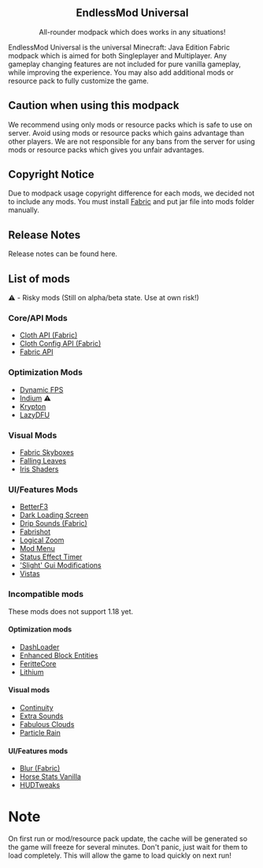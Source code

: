 <h2 align="center">EndlessMod Universal</h2>
<p align="center">
    All-rounder modpack which does works in any situations!
</p>

EndlessMod Universal is the universal Minecraft: Java Edition Fabric modpack which is aimed for both Singleplayer and Multiplayer. Any gameplay changing features are not included for pure vanilla gameplay, while improving the experience. You may also add additional mods or resource pack to fully customize the game.

## Caution when using this modpack ##
We recommend using only mods or resource packs which is safe to use on server. Avoid using mods or resource packs which gains advantage than other players. We are not responsible for any bans from the server for using mods or resource packs which gives you unfair advantages.

## Copyright Notice ##
Due to modpack usage copyright difference for each mods, we decided not to include any mods. You must install [Fabric](https://fabricmc.net/use) and put jar file into mods folder manually.

## Release Notes ##
Release notes can be found here.

## List of mods ##
⚠️ - Risky mods (Still on alpha/beta state. Use at own risk!)
### Core/API Mods
- [Cloth API (Fabric)](https://www.curseforge.com/minecraft/mc-mods/cloth-api)
- [Cloth Config API (Fabric)](https://www.curseforge.com/minecraft/mc-mods/cloth-config)
- [Fabric API](https://www.modrinth.com/mod/fabric-api)

### Optimization Mods
- [Dynamic FPS](https://www.modrinth.com/mod/dynamic-fps)
- [Indium](https://www.modrinth.com/mod/indium) ⚠️
- [Krypton](https://www.modrinth.com/mod/krypton)
- [LazyDFU](https://www.modrinth.com/mod/lazydfu)

### Visual Mods
- [Fabric Skyboxes](https://modrinth.com/mod/fabricskyboxes)
- [Falling Leaves](https://www.modrinth.com/mod/fallingleaves)
- [Iris Shaders](https://www.modrinth.com/mod/iris)

### UI/Features Mods
- [BetterF3](https://www.modrinth.com/mod/betterf3)
- [Dark Loading Screen](https://www.curseforge.com/minecraft/mc-mods/dark-loading-screen)
- [Drip Sounds (Fabric)](https://www.modrinth.com/mod/dripsounds-fabric)
- [Fabrishot](https://www.modrinth.com/mod/fabrishot)
- [Logical Zoom](https://www.curseforge.com/minecraft/mc-mods/logical-zoom)
- [Mod Menu](https://www.modrinth.com/mod/modmenu)
- [Status Effect Timer](https://www.modrinth.com/mod/statuseffecttimer)
- ['Slight' Gui Modifications](https://www.curseforge.com/minecraft/mc-mods/slight-gui-modifications)
- [Vistas](https://www.modrinth.com/mod/vistas)

### Incompatible mods
These mods does not support 1.18 yet.
#### Optimization mods
- [DashLoader](https://www.modrinth.com/mod/dashloader)
- [Enhanced Block Entities](https://www.modrinth.com/mod/ebe)
- [FeritteCore](https://www.modrinth.com/mod/ferrite-core)
- [Lithium](https://www.modrinth.com/mod/lithium)

#### Visual mods
- [Continuity](https://www.modrinth.com/mod/continuity)
- [Extra Sounds](https://www.modrinth.com/mod/extrasounds)
- [Fabulous Clouds](https://modrinth.com/mod/fabulousclouds)
- [Particle Rain](https://www.curseforge.com/minecraft/mc-mods/particle-rain)

#### UI/Features mods
- [Blur (Fabric)](https://www.modrinth.com/mod/blur-fabric)
- [Horse Stats Vanilla](https://www.modrinth.com/mod/horsestatsvanilla)
- [HUDTweaks](https://www.modrinth.com/mod/hudtweaks)

# Note
On first run or mod/resource pack update, the cache will be generated so the game will freeze for several minutes. Don't panic, just wait for them to load completely. This will allow the game to load quickly on next run!
